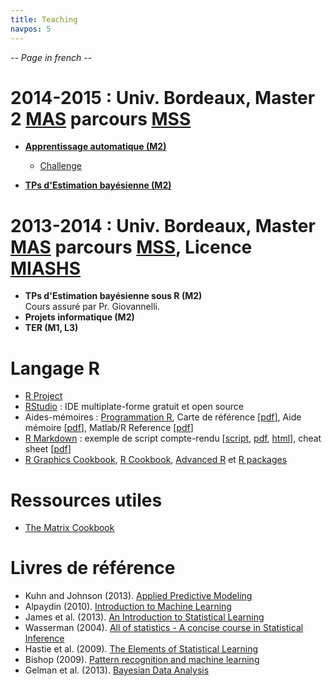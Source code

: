 ```yaml
---
title: Teaching
navpos: 5
---
```


_-- Page in french --_

# 2014-2015 : Univ. Bordeaux, Master 2 [MAS](https://math-interactions.u-bordeaux.fr/Formations/Master-Mathematiques-appliquees-et-statistique) parcours [MSS](http://uf-mi.u-bordeaux.fr/MSS/)

*   [**Apprentissage automatique (M2)**](ml2014.html)
    *   [Challenge](https://adrtod.github.io/challenge-mimse2014/)


*   [**TPs d'Estimation bayésienne (M2)**](bayes2014.html)


# 2013-2014 : Univ. Bordeaux, Master [MAS](https://math-interactions.u-bordeaux.fr/Formations/Master-Mathematiques-appliquees-et-statistique) parcours [MSS](http://uf-mi.u-bordeaux.fr/MSS/), Licence [MIASHS](https://math-interactions.u-bordeaux.fr/Formations/Licence-MIASHS)

*   **TPs d'Estimation bayésienne sous R (M2)**  
    Cours assuré par Pr. Giovannelli.
*   **Projets informatique (M2)**
*   **TER (M1, L3)**


# Langage R

*   [R Project](https://www.r-project.org/)
*   [RStudio](https://rstudio.com/) : IDE multiplate-forme gratuit et open source
*   Aides-mémoires : [Programmation R](https://www.duclert.org/), Carte de référence [[pdf](https://revue.sesamath.net/IMG/pdf/R_RefCard.pdf)], Aide mémoire [[pdf](https://cran.r-project.org/doc/contrib/Kauffmann_aide_memoire_R.pdf)], Matlab/R Reference [[pdf](https://cran.r-project.org/doc/contrib/Hiebeler-matlabR.pdf)]
*   [R Markdown](http://rmarkdown.rstudio.com/) : exemple de script compte-rendu [[script](https://www.dropbox.com/s/iuz4hbwlrg10nv7/r_notebook.R?dl=1), [pdf](https://www.dropbox.com/s/vi3252o3ngzs83q/r_notebook.pdf?dl=1), [html](r_notebook.html)], cheat sheet [[pdf](https://github.com/rstudio/cheatsheets/raw/master/rmarkdown-2.0.pdf)]
*   [R Graphics Cookbook](https://r-graphics.org/), [R Cookbook](https://rc2e.com/), [Advanced R](https://adv-r.hadley.nz/) et [R packages](https://r-pkgs.had.co.nz/)


# Ressources utiles

*   [The Matrix Cookbook](https://www2.imm.dtu.dk/pubdb/edoc/imm3274.pdf)


# Livres de référence

*   Kuhn and Johnson (2013). [Applied Predictive Modeling](http://appliedpredictivemodeling.com/)
*   Alpaydin (2010). [Introduction to Machine Learning](https://www.cmpe.boun.edu.tr/~ethem/i2ml2e/index.html)
*   James et al. (2013). [An Introduction to Statistical Learning](https://www.statlearning.com/)
*   Wasserman (2004). [All of statistics - A concise course in Statistical Inference](http://www.stat.cmu.edu/~larry/all-of-statistics/)
*   Hastie et al. (2009). [The Elements of Statistical Learning](https://web.stanford.edu/~hastie/ElemStatLearn/)
*   Bishop (2009). [Pattern recognition and machine learning](https://www.microsoft.com/en-us/research/uploads/prod/2006/01/Bishop-Pattern-Recognition-and-Machine-Learning-2006.pdf)
*   Gelman et al. (2013). [Bayesian Data Analysis](http://www.stat.columbia.edu/~gelman/book/)
